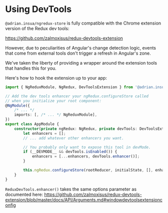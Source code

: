 # Using DevTools

`@adrian.insua/ngredux-store` is fully compatible with the Chrome extension version of the Redux dev
tools:

https://github.com/zalmoxisus/redux-devtools-extension

However, due to peculiarities of Angular's change detection logic,
events that come from external tools don't trigger a refresh in Angular's
zone.

We've taken the liberty of providing a wrapper around the extension
tools that handles this for you.

Here's how to hook the extension up to your app:

```typescript
import { NgReduxModule, NgRedux, DevToolsExtension } from '@adrian.insua/ngredux-store';

// Add the dev tools enhancer your ngRedux.configureStore called
// when you initialize your root component:
@NgModule({
    /* ... */
    imports: [, /* ... */ NgReduxModule],
})
export class AppModule {
    constructor(private ngRedux: NgRedux, private devTools: DevToolsExtension) {
        let enhancers = [];
        // ... add whatever other enhancers you want.

        // You probably only want to expose this tool in devMode.
        if (__DEVMODE__ && devTools.isEnabled()) {
            enhancers = [...enhancers, devTools.enhancer()];
        }

        this.ngRedux.configureStore(rootReducer, initialState, [], enhancers);
    }
}
```

`ReduxDevTools.enhancer()` takes the same options parameter as
documented here: https://github.com/zalmoxisus/redux-devtools-extension/blob/master/docs/API/Arguments.md#windowdevtoolsextensionconfig
